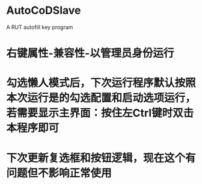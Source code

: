 # AutoCoDSlave
A RUT autofill key program


# 右键属性-兼容性-以管理员身份运行
# 勾选懒人模式后，下次运行程序默认按照本次运行是的勾选配置和启动选项运行，若需要显示主界面：按住左Ctrl键时双击本程序即可


# 下次更新复选框和按钮逻辑，现在这个有问题但不影响正常使用
